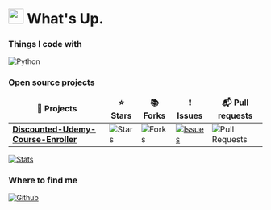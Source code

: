 <h1><img src="https://emojis.slackmojis.com/emojis/images/1531849430/4246/blob-sunglasses.gif?1531849430" width="30"/> What's Up.</h1>


<h3>Things I code with</h3>
<p>
  <img alt="Python" src="https://img.shields.io/badge/-Python-45b8d8?style=for-the-badge&logo=Python&logoColor=white" />
</p>
<h3>Open source projects</h3>
<table>
  <thead align="center">
    <tr border: none;>
      <td><b>🎁 Projects</b></td>
      <td><b>⭐ Stars</b></td>
      <td><b>📚 Forks</b></td>
      <td><b>❗ Issues</b></td>
      <td><b>📬 Pull requests</b></td>
    </tr>
  </thead>
  <tbody>
    <tr>
      <td><a href="https://github.com/techtanic/Discounted-Udemy-Course-Enroller"><b>Discounted-Udemy-Course-Enroller</b></a></td>
      <td><img alt="Stars" src="https://img.shields.io/github/stars/techtanic/Discounted-Udemy-Course-Enroller?style=for-the-badge&labelColor=343b41"/></td>
      <td><img alt="Forks" src="https://img.shields.io/github/forks/techtanic/Discounted-Udemy-Course-Enroller?style=for-the-badge&labelColor=343b41"/></td>
      <td><a href="https://github.com/techtanic/Discounted-Udemy-Course-Enroller/issues" target="_blank"><img alt="Issues" src="https://img.shields.io/github/issues/techtanic/Discounted-Udemy-Course-Enroller?style=for-the-badge&labelColor=343b41"/></td>
      <td><img alt="Pull Requests" src="https://img.shields.io/github/issues-pr/techtanic/Discounted-Udemy-Course-Enroller?style=for-the-badge&labelColor=343b41"/></td>
    </tr>
  </tbody>
</table>

[![Stats](https://github-readme-stats.vercel.app/api?username=techtanic&theme=vision-friendly-dark&show_icons=true&hide_border=ture&count_private=true)](https://github.com/techtanic)

<h3>Where to find me</h3>
<p><a href="https://github.com/techtanic" target="_blank"><img alt="Github" src="https://img.shields.io/badge/GitHub-%2312100E.svg?&style=for-the-badge&logo=Github&logoColor=white" /></a>
</p>
